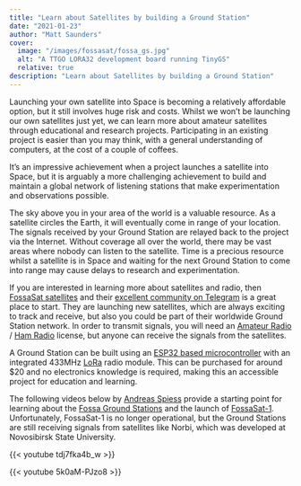 ```yaml
---
title: "Learn about Satellites by building a Ground Station"
date: "2021-01-23"
author: "Matt Saunders"
cover: 
  image: "/images/fossasat/fossa_gs.jpg"
  alt: "A TTGO LORA32 development board running TinyGS"
  relative: true
description: "Learn about Satellites by building a Ground Station"
---
```


Launching your own satellite into Space is becoming a relatively affordable option, but it still involves huge risk and costs. Whilst we won’t be launching our own satellites just yet, we can learn more about amateur satellites through educational and research projects. Participating in an existing project is easier than you may think, with a general understanding of computers, at the cost of a couple of coffees.

It’s an impressive achievement when a project launches a satellite into Space, but it is arguably a more challenging achievement to build and maintain a global network of listening stations that make experimentation and observations possible.

The sky above you in your area of the world is a valuable resource. As a satellite circles the Earth, it will eventually come in range of your location. The signals received by your Ground Station are relayed back to the project via the Internet. Without coverage all over the world, there may be vast areas where nobody can listen to the satellite. Time is a precious resource whilst a satellite is in Space and waiting for the next Ground Station to come into range may cause delays to research and experimentation.

If you are interested in learning more about satellites and radio, then [FossaSat satellites](https://fossa.systems/satellites/) and their [excellent community on Telegram](https://t.me/joinchat/DmYSElZahiJGwHX6jCzB3Q) is a great place to start. They are launching new satellites, which are always exciting to track and receive, but also you could be part of their worldwide Ground Station network. In order to transmit signals, you will need an [Amateur Radio](https://rsgb.org/main/get-started-in-amateur-radio/) / [Ham Radio](http://www.arrl.org/getting-licensed) license, but anyone can receive the signals from the satellites.

A Ground Station can be built using an [ESP32 based microcontroller](https://www.aliexpress.com/item/32915894264.html) with an integrated 433MHz [LoRa](https://www.semtech.com/lora/what-is-lora) radio module. This can be purchased for around $20 and no electronics knowledge is required, making this an accessible project for education and learning.

The following videos below by [Andreas Spiess](https://twitter.com/spiessa) provide a starting point for learning about the [Fossa Ground Stations](https://github.com/G4lile0/ESP32-OLED-Fossa-GroundStation) and the launch of [FossaSat-1](https://fossa.systems/fossasat-1/). Unfortunately, FossaSat-1 is no longer operational, but the Ground Stations are still receiving signals from satellites like Norbi, which was developed at Novosibirsk State University.

{{< youtube tdj7fka4b_w >}}

{{< youtube 5k0aM-PJzo8 >}}
